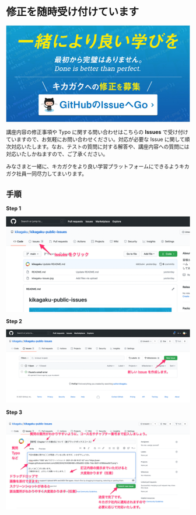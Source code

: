 # 修正を随時受け付けています

![kikagaku-issues](images/kikagaku-issues.jpg)

講座内容の修正事項や Typo に関する問い合わせはこちらの **Issues** で受け付けていますので、お気軽にお問い合わせください。対応が必要な Issue に関して順次対応いたします。なお、テストの質問に対する解答や、講座内容への質問には対応いたしかねますので、ご了承ください。

みなさまと一緒に、キカガクをより良い学習プラットフォームにできるようキカガク社員一同尽力してまいります。



## 手順

**Step 1**

![procedure_01](images/procedure_01.png)



**Step 2**

![procedure_02](images/procedure_02.png)



**Step 3**

![procedure_03](images/procedure_03.png)
